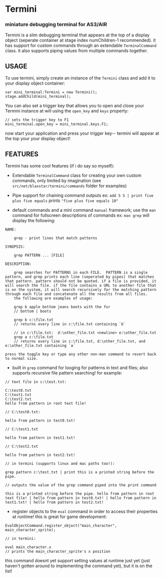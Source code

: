 # Termini
### miniature debugging terminal for AS3/AIR

Termini is a slim debugging terminal that appears at the top of a display object (seperate container at stage index numChildren-1 recommended). it has support for custom commands through an extendable `TerminalCommand` class. it also supports piping values from multiple commands together.

## USAGE
To use termini, simply create an instance of the `Termini` class and add it to your display object container:

```
var mini_terminal:Termini = new Termini();
stage.addChild(mini_terminal);
```

You can also set a trigger key that allows you to open and close your Termini instance at will using the `open_key` and `keys` property:

```
// sets the trigger key to F1
mini_terminal.open_key = mini_terminal.keys.F1;
```

now start your application and press your trigger key-- termini will appear at the top your your display object!

## FEATURES

Termini has some cool features (if i do say so myself):

- Extendable `TerminalCommand` class for creating your own custom commands, only limited by imagination (see `src/net/blaxstar/termini/commands` folder for examples)


- Pipe support for chaining command outputs ex:
`add 5 5 | print five plus five equals` prints `"five plus five equals 10"`
- default commands and a mini command `manual` framework; use the `man` command for fullscreen descriptions of commands ex: `man grep` will display the following:

```
NAME:

	grep - print lines that match patterns

SYNOPSIS:

	grep PATTERN ... [FILE]

DESCRIPTION:

	grep searches for PATTERNS in each FILE.  PATTERN is a single pattern, and grep prints each line (seperated by pipes) that matches that pattern. pattern should not be quoted. if a file is provided, it will search the file. if the file contains a URL to another file that is on the system, it will search recursively for the matching pattern through each file and concatenate all the results from all files.
	the following are examples of usage:

	grep b apple bottom jeans boots with the fur
	// bottom | boots

	grep b c:\file.txt
	// returns every line in c:\file.txt containing `b`

	// in c:\file.txt:  d:\other_file.txt <newline> e:\other_file.txt
	grep a c:\file.txt
	// returns every line in c:\file.txt, d:\other_file.txt, and e:\other_file.txt containing `a`

press the toggle key or type any other non-man command to revert back to normal size.
```

- built in `grep` command for looging for patterns in text and files; also supports recursive file pattern searching! for example:

```
// text file in c:\test.txt:

C:\test0.txt
C:\test1.txt
C:\test2.txt
hello from pattern in root text file!

// C:\test0.txt:

hello from pattern in test0.txt!

// C:\test1.txt

hello from pattern in test1.txt!

// C:\test2.txt

hello from pattern in test2.txt!

// in termini (supports linux and mac paths too!):

grep pattern c:\test.txt | print this is a printed string before the pipe.

// outputs the value of the grep command piped into the print command

this is a printed string before the pipe. hello from pattern in root text file! | hello from pattern in test0.txt! | hello from pattern in test1.txt! | hello from pattern in test2.txt!
```
- register objects to the `eval` command in order to access their properties at runtime! this is great for game development:

```
EvalObjectCommand.register_object("main_character", main_character_sprite);

// in termini:

eval main_character.x
// prints the main_character_sprite's x position
```

this command doesnt yet support setting values at runtime just yet (just haven't gotten around to implementing the command yet), but it is on the list!

